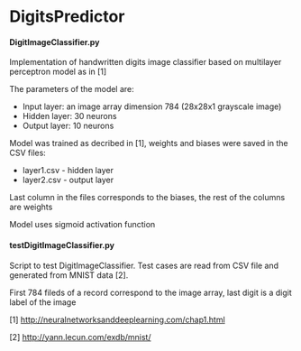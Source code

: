 # DigitsPredictor

#### DigitImageClassifier.py 
Implementation of handwritten digits image classifier based on multilayer perceptron model as in [1]

The parameters of the model are:

* Input layer: an image array dimension 784 (28x28x1 grayscale image)
* Hidden layer: 30 neurons
* Output layer: 10 neurons

Model was trained as  decribed in [1], weights and biases were saved in the CSV files: 
* layer1.csv - hidden layer 
* layer2.csv - output layer

Last column in the files corresponds to the biases, the rest of the columns are weights

Model uses sigmoid activation function
  
#### testDigitImageClassifier.py 
Script  to test DigitImageClassifier.
Test cases are read from CSV file and generated from MNIST data [2].

First 784 fileds of a record correspond to the image array, last digit is a digit label of the image

[1] http://neuralnetworksanddeeplearning.com/chap1.html

[2] http://yann.lecun.com/exdb/mnist/
